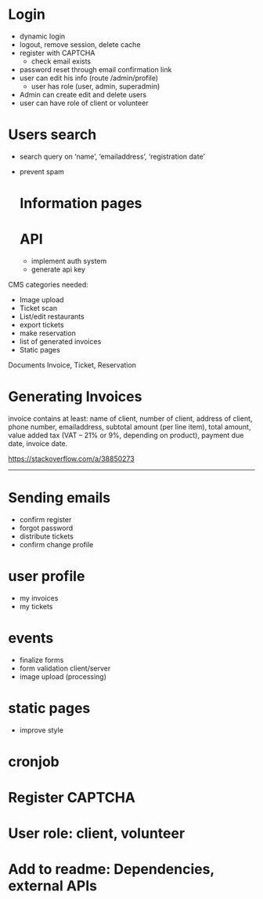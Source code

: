 # Login
- dynamic login
- logout, remove session, delete cache
- register with CAPTCHA
    - check email exists
- password reset through email confirmation link
- user can edit his info (route /admin/profile)
    - user has role (user, admin, superadmin)
- Admin can create edit and delete users
- user can have role of client or volunteer

# Users search
-  search query on ‘name’, ‘emailaddress’, ‘registration date’ 
- prevent spam

    # Information pages

    # API
    - implement auth system
    - generate api key


CMS categories needed:
- Image upload
- Ticket scan
- List/edit restaurants
- export tickets
- make reservation
- list of generated invoices
- Static pages

Documents
Invoice, Ticket, Reservation

# Generating Invoices
invoice contains at least: name of client, number of client, address of client, phone number, emailaddress, subtotal amount (per
line item), total amount, value added tax (VAT – 21% or 9%, depending on product), payment due date, invoice date.

https://stackoverflow.com/a/38850273


---
# Sending emails
- confirm register
- forgot password
- distribute tickets
- confirm change profile

# user profile
- my invoices
- my tickets

# events
- finalize forms
- form validation client/server
- image upload (processing)

# static pages
- improve style

# cronjob

# Register CAPTCHA

# User role: client, volunteer

# Add to readme: Dependencies, external APIs 